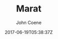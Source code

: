 ---
title: "Marat"
github: https://github.com/JohnCoene/marat
demo: https://marat.john-coene.com
author: John Coene

ssg:
  - Jekyll
cms:
  - No Cms
date: 2017-06-19T05:38:37Z
github_branch: master
description: "📜 Jekyll theme inspired by L'Ami du peuple"
stale: true
---
